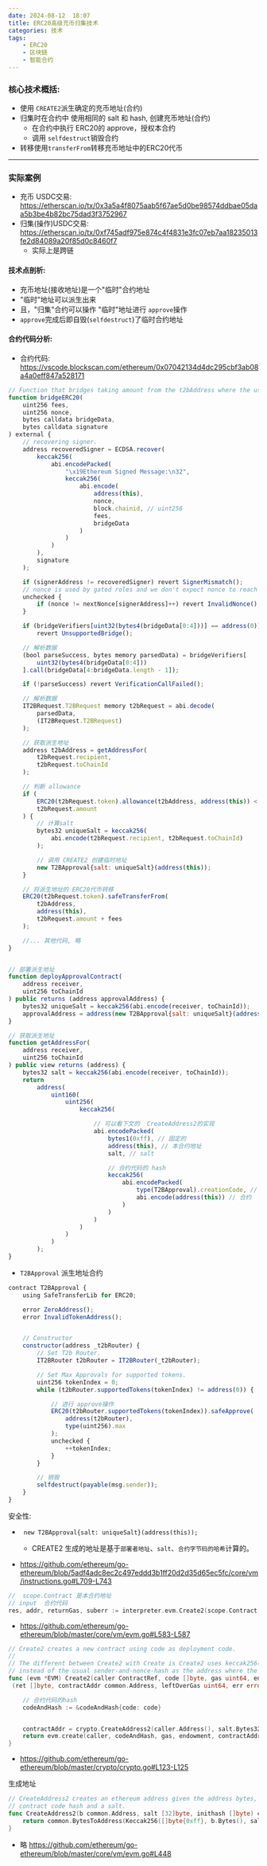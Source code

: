 ```yaml
---
date: 2024-08-12  18:07
title: ERC20高级充币归集技术
categories: 技术
tags:
    - ERC20
    - 区块链
    - 智能合约
---
```


### 核心技术概括:

- 使用 `CREATE2`派生确定的充币地址(合约)
- 归集时在合约中 使用相同的 salt 和 hash, 创建充币地址(合约)
  - 在合约中执行 ERC20的 approve，授权本合约
  - 调用 `selfdestruct`销毁合约
- 转移使用`transferFrom`转移充币地址中的ERC20代币



----

### 实际案例

-   充币 USDC交易: https://etherscan.io/tx/0x3a5a4f8075aab5f67ae5d0be98574ddbae05daa5b3be4b82bc75dad3f3752967
-   归集(操作)USDC交易: https://etherscan.io/tx/0xf745adf975e874c4f4831e3fc07eb7aa18235013fe2d84089a20f85d0c8460f7
    -   实际上是跨链

#### 技术点剖析:

-   充币地址(接收地址)是一个"临时"合约地址
-   "临时"地址可以派生出来
-   且，"归集"合约可以操作 "临时"地址进行 `approve`操作
-   `approve`完成后即自毁(`selfdestruct`)了临时合约地址


#### 合约代码分析:

- 合约代码: https://vscode.blockscan.com/ethereum/0x07042134d4dc295cbf3ab08a4a0eff847a528171


```js
// Function that bridges taking amount from the t2bAddress where the user funds are parked.
function bridgeERC20(
    uint256 fees,
    uint256 nonce,
    bytes calldata bridgeData,
    bytes calldata signature
) external {
    // recovering signer.
    address recoveredSigner = ECDSA.recover(
        keccak256(
            abi.encodePacked(
                "\x19Ethereum Signed Message:\n32",
                keccak256(
                    abi.encode(
                        address(this),
                        nonce,
                        block.chainid, // uint256
                        fees,
                        bridgeData
                    )
                )
            )
        ),
        signature
    );

    if (signerAddress != recoveredSigner) revert SignerMismatch();
    // nonce is used by gated roles and we don't expect nonce to reach the max value of uint256
    unchecked {
        if (nonce != nextNonce[signerAddress]++) revert InvalidNonce();
    }

    if (bridgeVerifiers[uint32(bytes4(bridgeData[0:4]))] == address(0))
        revert UnsupportedBridge();

    // 解析数据
    (bool parseSuccess, bytes memory parsedData) = bridgeVerifiers[
        uint32(bytes4(bridgeData[0:4]))
    ].call(bridgeData[4:bridgeData.length - 1]);

    if (!parseSuccess) revert VerificationCallFailed();

    // 解析数据
    IT2BRequest.T2BRequest memory t2bRequest = abi.decode(
        parsedData,
        (IT2BRequest.T2BRequest)
    );

    // 获取派生地址
    address t2bAddress = getAddressFor(
        t2bRequest.recipient,
        t2bRequest.toChainId
    );

    // 判断 allowance
    if (
        ERC20(t2bRequest.token).allowance(t2bAddress, address(this)) <
        t2bRequest.amount
    ) {
        // 计算salt
        bytes32 uniqueSalt = keccak256(
            abi.encode(t2bRequest.recipient, t2bRequest.toChainId)
        );

        // 调用 CREATE2 创建临时地址
        new T2BApproval{salt: uniqueSalt}(address(this));
    }

    // 将派生地址的 ERC20代币转移
    ERC20(t2bRequest.token).safeTransferFrom(
        t2bAddress,
        address(this),
        t2bRequest.amount + fees
    );

    //... 其他代码, 略
}
```

```js

// 部署派生地址
function deployApprovalContract(
    address receiver,
    uint256 toChainId
) public returns (address approvalAddress) {
    bytes32 uniqueSalt = keccak256(abi.encode(receiver, toChainId));
    approvalAddress = address(new T2BApproval{salt: uniqueSalt}(address(this)));
}

// 获取派生地址
function getAddressFor(
    address receiver,
    uint256 toChainId
) public view returns (address) {
    bytes32 salt = keccak256(abi.encode(receiver, toChainId));
    return
        address(
            uint160(
                uint256(
                    keccak256(

                        // 可以看下文的  CreateAddress2的实现
                        abi.encodePacked(
                            bytes1(0xff), // 固定的
                            address(this), // 本合约地址
                            salt, // salt

                            // 合约代码的 hash
                            keccak256(
                                abi.encodePacked(
                                    type(T2BApproval).creationCode, // 合约代码
                                    abi.encode(address(this)) // 合约
                                )
                            )
                        )
                    )
                )
            )
        );
}
```

-   `T2BApproval` 派生地址合约

```js
contract T2BApproval {
    using SafeTransferLib for ERC20;

    error ZeroAddress();
    error InvalidTokenAddress();


    // Constructor
    constructor(address _t2bRouter) {
        // Set T2b Router.
        IT2BRouter t2bRouter = IT2BRouter(_t2bRouter);

        // Set Max Approvals for supported tokens.
        uint256 tokenIndex = 0;
        while (t2bRouter.supportedTokens(tokenIndex) != address(0)) {

            // 进行 approve操作
            ERC20(t2bRouter.supportedTokens(tokenIndex)).safeApprove(
                address(t2bRouter),
                type(uint256).max
            );
            unchecked {
                ++tokenIndex;
            }
        }

        // 销毁
        selfdestruct(payable(msg.sender));
    }
}
```

安全性:

- ` new T2BApproval{salt: uniqueSalt}(address(this));`
  - CREATE2 生成的地址是基于`部署者地址`、`salt`、`合约字节码的哈希`计算的。


-  https://github.com/ethereum/go-ethereum/blob/5adf4adc8ec2c497eddd3b1ff20d2d35d65ec5fc/core/vm/instructions.go#L709-L743

```go
//  scope.Contract 是本合约地址
// input  合约代码
res, addr, returnGas, suberr := interpreter.evm.Create2(scope.Contract, input, gas, &endowment, &salt)
```


- https://github.com/ethereum/go-ethereum/blob/master/core/vm/evm.go#L583-L587

```go
// Create2 creates a new contract using code as deployment code.
//
// The different between Create2 with Create is Create2 uses keccak256(0xff ++ msg.sender ++ salt ++ keccak256(init_code))[12:]
// instead of the usual sender-and-nonce-hash as the address where the contract is initialized at.
func (evm *EVM) Create2(caller ContractRef, code []byte, gas uint64, endowment *uint256.Int, salt *uint256.Int)
 (ret []byte, contractAddr common.Address, leftOverGas uint64, err error) {

    // 合约代码的hash
	codeAndHash := &codeAndHash{code: code}


	contractAddr = crypto.CreateAddress2(caller.Address(), salt.Bytes32(), codeAndHash.Hash().Bytes())
	return evm.create(caller, codeAndHash, gas, endowment, contractAddr, CREATE2)
}
```

- https://github.com/ethereum/go-ethereum/blob/master/crypto/crypto.go#L123-L125

生成地址

```go
// CreateAddress2 creates an ethereum address given the address bytes, initial
// contract code hash and a salt.
func CreateAddress2(b common.Address, salt [32]byte, inithash []byte) common.Address {
	return common.BytesToAddress(Keccak256([]byte{0xff}, b.Bytes(), salt[:], inithash)[12:])
}
```


- 略 https://github.com/ethereum/go-ethereum/blob/master/core/vm/evm.go#L448




